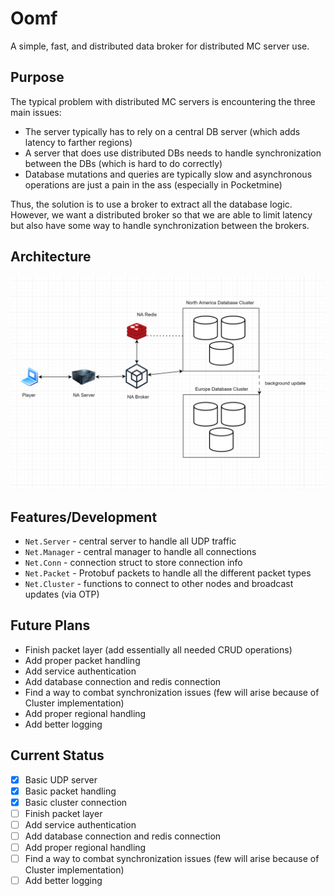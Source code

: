 # Oomf

A simple, fast, and distributed data broker for distributed MC server use.

## Purpose

The typical problem with distributed MC servers is encountering the three main issues:
- The server typically has to rely on a central DB server (which adds latency to farther regions)
- A server that does use distributed DBs needs to handle synchronization between the DBs (which is hard to do correctly)
- Database mutations and queries are typically slow and asynchronous operations are just a pain in the ass (especially in Pocketmine)

Thus, the solution is to use a broker to extract all the database logic. However, we want a distributed broker
so that we are able to limit latency but also have some way to handle synchronization between the brokers.

## Architecture

![Architecture](/assets/image.png)

## Features/Development

- `Net.Server` - central server to handle all UDP traffic
- `Net.Manager` - central manager to handle all connections
- `Net.Conn` - connection struct to store connection info
- `Net.Packet` - Protobuf packets to handle all the different packet types
- `Net.Cluster` - functions to connect to other nodes and broadcast updates (via OTP)

## Future Plans
- Finish packet layer (add essentially all needed CRUD operations)
- Add proper packet handling 
- Add service authentication
- Add database connection and redis connection
- Find a way to combat synchronization issues (few will arise because of Cluster implementation)
- Add proper regional handling
- Add better logging

## Current Status

- [x] Basic UDP server
- [x] Basic packet handling
- [x] Basic cluster connection
- [ ] Finish packet layer
- [ ] Add service authentication
- [ ] Add database connection and redis connection
- [ ] Add proper regional handling
- [ ] Find a way to combat synchronization issues (few will arise because of Cluster implementation)
- [ ] Add better logging